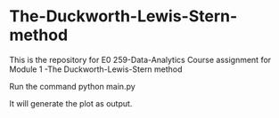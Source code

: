 # The-Duckworth-Lewis-Stern-method
This is the repository for E0 259-Data-Analytics Course assignment for Module 1 -The Duckworth-Lewis-Stern method

Run the command
python main.py

It will generate the plot as output.
